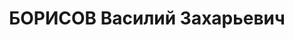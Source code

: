 ---
title: БОРИСОВ Василий Захарьевич
description: 'Род. в 1892, Мцхетский район, с. Мцхета, грузин. Род занятий: помощник
  начальника пожарной охраны Мцхетского лесопильного завода.

  Осужден Тройкой при НКВД ГССР 22.12.1937. Мера наказания: расстрел с конфискацией
  личного имущества. Дата расстрела: 23.12.1937'
---